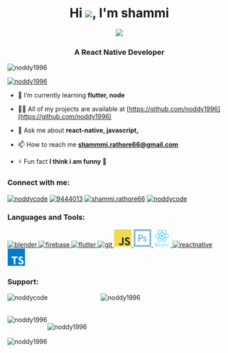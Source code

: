 <h1 align="center">Hi <img src="https://camo.githubusercontent.com/e8e7b06ecf583bc040eb60e44eb5b8e0ecc5421320a92929ce21522dbc34c891/68747470733a2f2f6d656469612e67697068792e636f6d2f6d656469612f6876524a434c467a6361737252346961377a2f67697068792e676966" width="50"/>, I'm shammi</h1>

<div id="header" align="center">
  <img src="https://media.giphy.com/media/M9gbBd9nbDrOTu1Mqx/giphy.gif" width="100"/>
</div>
<h3 align="center">A React Native Developer</h3>

<p align="left"> <img src="https://komarev.com/ghpvc/?username=noddy1996&label=Profile%20views&color=0e75b6&style=flat" alt="noddy1996" /> </p>

<p align="left"> <a href="https://github.com/ryo-ma/github-profile-trophy"><img src="https://github-profile-trophy.vercel.app/?username=noddy1996" alt="noddy1996" /></a> </p>

- 🌱 I’m currently learning **flutter, node**

- 👨‍💻 All of my projects are available at [https://github.com/noddy1996](https://github.com/noddy1996)

- 💬 Ask me about **react-native, javascript,**

- 📫 How to reach me **shammmi.rathore66@gmail.com**

- ⚡ Fun fact **I think i am funny 🤪**

<h3 align="left">Connect with me:</h3>
<p align="left">
<a href="https://linkedin.com/in/noddycode" target="blank"><img align="center" src="https://raw.githubusercontent.com/rahuldkjain/github-profile-readme-generator/master/src/images/icons/Social/linked-in-alt.svg" alt="noddycode" height="30" width="40" /></a>
<a href="https://stackoverflow.com/users/9444013" target="blank"><img align="center" src="https://raw.githubusercontent.com/rahuldkjain/github-profile-readme-generator/master/src/images/icons/Social/stack-overflow.svg" alt="9444013" height="30" width="40" /></a>
<a href="https://fb.com/shammi.rathore66" target="blank"><img align="center" src="https://raw.githubusercontent.com/rahuldkjain/github-profile-readme-generator/master/src/images/icons/Social/facebook.svg" alt="shammi.rathore66" height="30" width="40" /></a>
<a href="https://instagram.com/noddycode" target="blank"><img align="center" src="https://raw.githubusercontent.com/rahuldkjain/github-profile-readme-generator/master/src/images/icons/Social/instagram.svg" alt="noddycode" height="30" width="40" /></a>
</p>

<h3 align="left">Languages and Tools:</h3>
<p align="left"> <a href="https://www.blender.org/" target="_blank" rel="noreferrer"> <img src="https://download.blender.org/branding/community/blender_community_badge_white.svg" alt="blender" width="40" height="40"/> </a> <a href="https://firebase.google.com/" target="_blank" rel="noreferrer"> <img src="https://www.vectorlogo.zone/logos/firebase/firebase-icon.svg" alt="firebase" width="40" height="40"/> </a> <a href="https://flutter.dev" target="_blank" rel="noreferrer"> <img src="https://www.vectorlogo.zone/logos/flutterio/flutterio-icon.svg" alt="flutter" width="40" height="40"/> </a> <a href="https://git-scm.com/" target="_blank" rel="noreferrer"> <img src="https://www.vectorlogo.zone/logos/git-scm/git-scm-icon.svg" alt="git" width="40" height="40"/> </a> <a href="https://developer.mozilla.org/en-US/docs/Web/JavaScript" target="_blank" rel="noreferrer"> <img src="https://raw.githubusercontent.com/devicons/devicon/master/icons/javascript/javascript-original.svg" alt="javascript" width="40" height="40"/> </a> <a href="https://www.photoshop.com/en" target="_blank" rel="noreferrer"> <img src="https://raw.githubusercontent.com/devicons/devicon/master/icons/photoshop/photoshop-line.svg" alt="photoshop" width="40" height="40"/> </a> <a href="https://reactjs.org/" target="_blank" rel="noreferrer"> <img src="https://raw.githubusercontent.com/devicons/devicon/master/icons/react/react-original-wordmark.svg" alt="react" width="40" height="40"/> </a> <a href="https://reactnative.dev/" target="_blank" rel="noreferrer"> <img src="https://reactnative.dev/img/header_logo.svg" alt="reactnative" width="40" height="40"/> </a> <a href="https://www.typescriptlang.org/" target="_blank" rel="noreferrer"> <img src="https://raw.githubusercontent.com/devicons/devicon/master/icons/typescript/typescript-original.svg" alt="typescript" width="40" height="40"/> </a> </p>

<h3 align="left">Support:</h3>
<p><a href="https://www.buymeacoffee.com/noddycode"> <img align="left" src="https://cdn.buymeacoffee.com/buttons/v2/default-yellow.png" height="50" width="210" alt="noddycode" /></a><a href="https://ko-fi.com/noddy1996"> <img align="left" src="https://cdn.ko-fi.com/cdn/kofi3.png?v=3" height="50" width="210" alt="noddy1996" /></a></p><br><br>

<p><img align="left" src="https://github-readme-stats.vercel.app/api/top-langs?username=noddy1996&show_icons=true&locale=en&layout=compact" alt="noddy1996" /></p>

<p>&nbsp;<img align="center" src="https://github-readme-stats.vercel.app/api?username=noddy1996&show_icons=true&locale=en" alt="noddy1996" /></p>

<p><img align="center" src="https://github-readme-streak-stats.herokuapp.com/?user=noddy1996&" alt="noddy1996" /></p>


<!--
**noddy1996/noddy1996** is a ✨ _special_ ✨ repository because its `README.md` (this file) appears on your GitHub profile.

Here are some ideas to get you started:

- 🔭 I’m currently working on ...
- 🌱 I’m currently learning ...
- 👯 I’m looking to collaborate on ...
- 🤔 I’m looking for help with ...
- 💬 Ask me about ...
- 📫 How to reach me: ...
- 😄 Pronouns: ...
- ⚡ Fun fact: ...
-->
